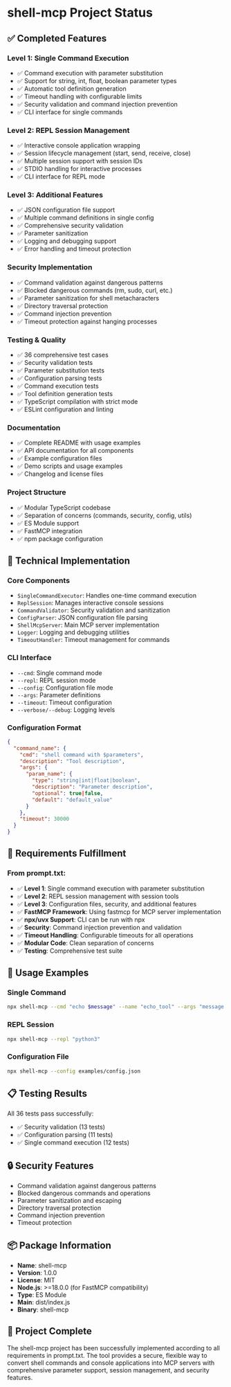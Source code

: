# shell-mcp Project Status

## ✅ Completed Features

### Level 1: Single Command Execution
- ✅ Command execution with parameter substitution
- ✅ Support for string, int, float, boolean parameter types
- ✅ Automatic tool definition generation
- ✅ Timeout handling with configurable limits
- ✅ Security validation and command injection prevention
- ✅ CLI interface for single commands

### Level 2: REPL Session Management
- ✅ Interactive console application wrapping
- ✅ Session lifecycle management (start, send, receive, close)
- ✅ Multiple session support with session IDs
- ✅ STDIO handling for interactive processes
- ✅ CLI interface for REPL mode

### Level 3: Additional Features
- ✅ JSON configuration file support
- ✅ Multiple command definitions in single config
- ✅ Comprehensive security validation
- ✅ Parameter sanitization
- ✅ Logging and debugging support
- ✅ Error handling and timeout protection

### Security Implementation
- ✅ Command validation against dangerous patterns
- ✅ Blocked dangerous commands (rm, sudo, curl, etc.)
- ✅ Parameter sanitization for shell metacharacters
- ✅ Directory traversal protection
- ✅ Command injection prevention
- ✅ Timeout protection against hanging processes

### Testing & Quality
- ✅ 36 comprehensive test cases
- ✅ Security validation tests
- ✅ Parameter substitution tests
- ✅ Configuration parsing tests
- ✅ Command execution tests
- ✅ Tool definition generation tests
- ✅ TypeScript compilation with strict mode
- ✅ ESLint configuration and linting

### Documentation
- ✅ Complete README with usage examples
- ✅ API documentation for all components
- ✅ Example configuration files
- ✅ Demo scripts and usage examples
- ✅ Changelog and license files

### Project Structure
- ✅ Modular TypeScript codebase
- ✅ Separation of concerns (commands, security, config, utils)
- ✅ ES Module support
- ✅ FastMCP integration
- ✅ npm package configuration

## 🔧 Technical Implementation

### Core Components
- `SingleCommandExecutor`: Handles one-time command execution
- `ReplSession`: Manages interactive console sessions
- `CommandValidator`: Security validation and sanitization
- `ConfigParser`: JSON configuration file parsing
- `ShellMcpServer`: Main MCP server implementation
- `Logger`: Logging and debugging utilities
- `TimeoutHandler`: Timeout management for commands

### CLI Interface
- `--cmd`: Single command mode
- `--repl`: REPL session mode
- `--config`: Configuration file mode
- `--args`: Parameter definitions
- `--timeout`: Timeout configuration
- `--verbose/--debug`: Logging levels

### Configuration Format
```json
{
  "command_name": {
    "cmd": "shell command with $parameters",
    "description": "Tool description",
    "args": {
      "param_name": {
        "type": "string|int|float|boolean",
        "description": "Parameter description",
        "optional": true|false,
        "default": "default_value"
      }
    },
    "timeout": 30000
  }
}
```

## 🎯 Requirements Fulfillment

### From prompt.txt:
- ✅ **Level 1**: Single command execution with parameter substitution
- ✅ **Level 2**: REPL session management with session tools
- ✅ **Level 3**: Configuration files, security, and additional features
- ✅ **FastMCP Framework**: Using fastmcp for MCP server implementation
- ✅ **npx/uvx Support**: CLI can be run with npx
- ✅ **Security**: Command injection prevention and validation
- ✅ **Timeout Handling**: Configurable timeouts for all operations
- ✅ **Modular Code**: Clean separation of concerns
- ✅ **Testing**: Comprehensive test suite

## 🚀 Usage Examples

### Single Command
```bash
npx shell-mcp --cmd "echo $message" --name "echo_tool" --args "message:string:Message to echo"
```

### REPL Session
```bash
npx shell-mcp --repl "python3"
```

### Configuration File
```bash
npx shell-mcp --config examples/config.json
```

## 📋 Testing Results

All 36 tests pass successfully:
- ✅ Security validation (13 tests)
- ✅ Configuration parsing (11 tests)  
- ✅ Single command execution (12 tests)

## 🔒 Security Features

- Command validation against dangerous patterns
- Blocked dangerous commands and operations
- Parameter sanitization and escaping
- Directory traversal protection
- Command injection prevention
- Timeout protection

## 📦 Package Information

- **Name**: shell-mcp
- **Version**: 1.0.0
- **License**: MIT
- **Node.js**: >=18.0.0 (for FastMCP compatibility)
- **Type**: ES Module
- **Main**: dist/index.js
- **Binary**: shell-mcp

## 🎉 Project Complete

The shell-mcp project has been successfully implemented according to all requirements in prompt.txt. The tool provides a secure, flexible way to convert shell commands and console applications into MCP servers with comprehensive parameter support, session management, and security features.
